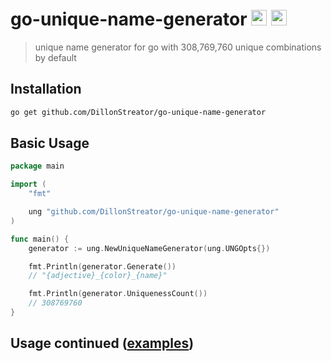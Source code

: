 # go-unique-name-generator <img src="https://img.icons8.com/external-kiranshastry-gradient-kiranshastry/64/000000/external-fingerprint-law-and-crime-kiranshastry-gradient-kiranshastry.png" height="25" width="25"/> <img src="https://img.icons8.com/color/48/000000/golang.png" height="25" width="25"/>

> unique name generator for go with 308,769,760 unique combinations by default

## Installation
```sh
go get github.com/DillonStreator/go-unique-name-generator
```

## Basic Usage

```go
package main

import (
    "fmt"

    ung "github.com/DillonStreator/go-unique-name-generator"
)

func main() {
    generator := ung.NewUniqueNameGenerator(ung.UNGOpts{})

    fmt.Println(generator.Generate())
    // "{adjective}_{color}_{name}"

    fmt.Println(generator.UniquenessCount())
    // 308769760
}
```

## Usage continued ([examples](./example/main.go))
